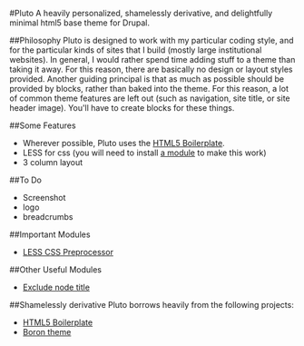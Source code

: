 #Pluto
A heavily personalized, shamelessly derivative, and delightfully minimal html5 base theme for Drupal.

##Philosophy
Pluto is designed to work with my particular coding style, and for the particular kinds of sites that I build (mostly large institutional websites). In general, I would rather spend time adding stuff to a theme than taking it away. For this reason, there are basically no design or layout styles provided. Another guiding principal is that as much as possible should be provided by blocks, rather than baked into the theme. For this reason, a lot of common theme features are left out (such as navigation, site title, or site header image). You'll have to create blocks for these things.

##Some Features
- Wherever possible, Pluto uses the [HTML5 Boilerplate](http://html5boilerplate.com/).
- LESS for css (you will need to install [a module](http://drupal.org/project/less) to make this work)
- 3 column layout

##To Do
- Screenshot
- logo
- breadcrumbs

##Important Modules
- [LESS CSS Preprocessor](http://drupal.org/project/less)

##Other Useful Modules
- [Exclude node title](http://drupal.org/project/exclude_node_title)

##Shamelessly derivative
Pluto borrows heavily from the following projects:
- [HTML5 Boilerplate](http://html5boilerplate.com/)
- [Boron theme](http://drupal.org/project/boron)